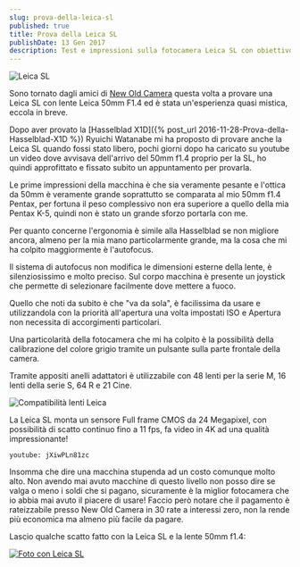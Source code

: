```yaml
---
slug: prova-della-leica-sl
published: true
title: Prova della Leica SL
publishDate: 13 Gen 2017
description: Test e impressioni sulla fotocamera Leica SL con obiettivo 50mm F1.4
---
```


![Leica SL](https://no-detour.leica-camera.com/img/feature_gallery/feature_09_02.jpg)

Sono tornato dagli amici di [New Old Camera](http://www.newoldcamera.it/) questa volta a provare una Leica SL con lente Leica 50mm F1.4 ed è stata un'esperienza quasi mistica, eccola in breve.

<!--more-->

Dopo aver provato la [Hasselblad X1D]({% post_url 2016-11-28-Prova-della-Hasselblad-X1D %}) Ryuichi Watanabe mi ha proposto di provare anche la Leica SL quando fossi stato libero, pochi giorni dopo ha caricato su youtube un video dove avvisava dell'arrivo del 50mm f1.4 proprio per la SL, ho quindi approfittato e fissato subito un appuntamento per provarla.

Le prime impressioni della macchina è che sia veramente pesante e l'ottica da 50mm è veramente grande soprattutto se comparata al mio 50mm f1.4 Pentax, per fortuna il peso complessivo non era superiore a quello della mia Pentax K-5, quindi non è stato un grande sforzo portarla con me.

Per quanto concerne l'ergonomia è simile alla Hasselblad se non migliore ancora, almeno per la mia mano particolarmente grande, ma la cosa che mi ha colpito maggiormente è l'autofocus.

Il sistema di autofocus non modifica le dimensioni esterne della lente, è silenziosissimo e molto preciso. Sul corpo macchina è presente un joystick che permette di selezionare facilmente dove mettere a fuoco.

Quello che noti da subito è che "va da sola", è facilissima da usare e utilizzandola con la priorità all'apertura una volta impostati ISO e Apertura non necessita di accorgimenti particolari.

Una particolarità della fotocamera che mi ha colpito è la possibilità della calibrazione del colore grigio tramite un pulsante sulla parte frontale della camera.

Tramite appositi anelli adattatori è utilizzabile con 48 lenti per la serie M, 16 lenti della serie S, 64 R e 21 Cine.

![Compatibilità lenti Leica](https://static.leica-camera.com/var/leica/storage/images/media/media-asset-management-mam/global-international/photography/sl-system/leica-sl-typ-601/details/160726_details_kompatibilitaet_2400x1350/1566432-6-eng-MA/160726_details_kompatibilitaet_2400x1350_teaser-1200x675.jpg)

La Leica SL monta un sensore Full frame CMOS da 24 Megapixel, con possibilità di scatto continuo fino a 11 fps, fa video in 4K ad una qualità impressionante!

`youtube: jXiwPLn81zc`

Insomma che dire una macchina stupenda ad un costo comunque molto alto. Non avendo mai avuto macchine di questo livello non posso dire se valga o meno i soldi che si pagano, sicuramente è la miglior fotocamera che io abbia mai avuto il piacere di usare! Faccio però notare che il pagamento è rateizzabile presso New Old Camera in 30 rate a interessi zero, non la rende più economica ma almeno più facile da pagare.

Lascio qualche scatto fatto con la Leica SL e la lente 50mm f1.4:

[![Foto con Leica SL](https://c3.staticflickr.com/1/236/31435325562_ca9fe0faef_z.jpg)](https://www.flickr.com/photos/giuseppefrattura/31435325562/in/album-72157676343043880/)
